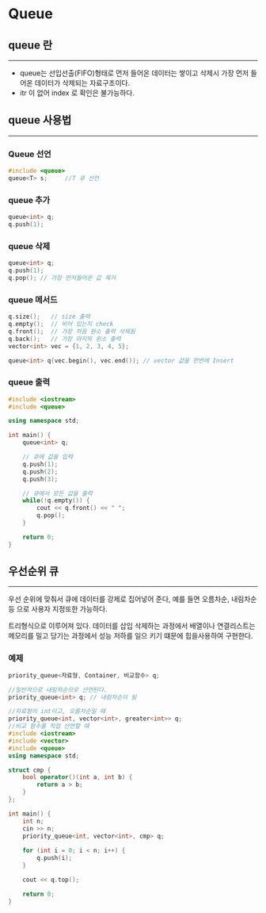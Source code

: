 # Queue

## queue 란
---
* queue는 선입선출(FIFO)형태로 먼저 들어온 데이터는 쌓이고 삭제시 가장 먼저 들어온 데이터가 삭제되는 자료구조이다.
* itr 이 없어 index 로 확인은 불가능하다.


## queue 사용법
---
### Queue 선언
```c++
#include <queue>  
queue<T> s;     //T 큐 선언
```

### queue 추가
```c++
queue<int> q;
q.push(1);
```
### queue 삭제
```c++
queue<int> q;
q.push(1);
q.pop(); // 가장 먼저들어온 값 제거
```
### queue 메서드
```c++
q.size();   // size 출력
q.empty();  // 비어 있는지 check
q.front();  // 가장 처음 원소 출력 삭제됨
q.back();   // 가장 마지막 원소 출력
vector<int> vec = {1, 2, 3, 4, 5};

queue<int> q(vec.begin(), vec.end()); // vector 값을 한번에 Insert
```
### queue 출력
```c++
#include <iostream>
#include <queue>

using namespace std;

int main() {
    queue<int> q;

    // 큐에 값을 입력
    q.push(1);
    q.push(2);
    q.push(3);

    // 큐에서 모든 값을 출력
    while(!q.empty()) {
        cout << q.front() << " ";
        q.pop();
    }

    return 0;
}
```
## 우선순위 큐
---
우선 순위에 맞춰서 큐에 데이터를 강제로 집어넣어 준다, 예를 들면 오름차순, 내림차순 등 으로 사용자 지정또한 가능하다.  

트리형식으로 이루어져 있다. 데이터를 삽입 삭제하는 과정에서 배열이나 연결리스트는 메모리를 밀고 당기는 과정에서 성능 저하를 일으 키기 떄문에 힙을사용하여 구현한다.

### 예제
```c++
priority_queue<자료형, Container, 비교함수> q;

//일반적으로 내림차순으로 선언된다.
priority_queue<int> q; // 내림차순이 됨

//자료형이 int이고, 오름차순일 때
priority_queue<int, vector<int>, greater<int>> q;
//비교 함수를 직접 선언할 때
#include <iostream>
#include <vector>
#include <queue>
using namespace std;

struct cmp {
	bool operator()(int a, int b) {
		return a > b;
	}
};

int main() {
	int n;
	cin >> n;
	priority_queue<int, vector<int>, cmp> q;
	
	for (int i = 0; i < n; i++) {
		q.push(i);
	}

	cout << q.top();

	return 0;
}
```